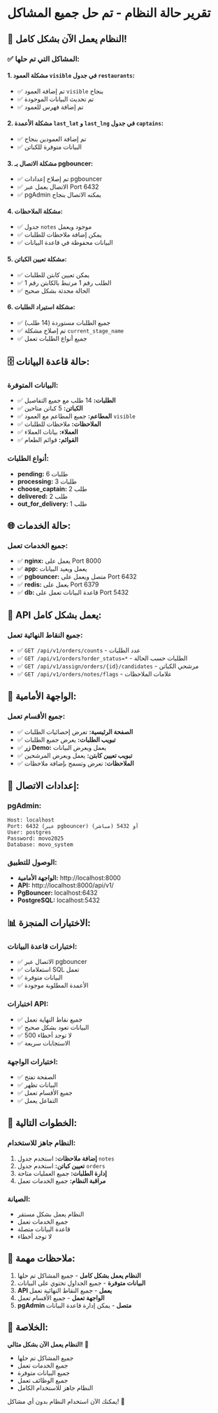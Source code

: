 # تقرير حالة النظام - تم حل جميع المشاكل

## 🎉 **النظام يعمل الآن بشكل كامل!**

### ✅ **المشاكل التي تم حلها:**

#### 1. **مشكلة العمود `visible` في جدول `restaurants`:**
- ✅ تم إضافة العمود `visible` بنجاح
- ✅ تم تحديث البيانات الموجودة
- ✅ تم إضافة فهرس للعمود

#### 2. **مشكلة الأعمدة `last_lat` و `last_lng` في جدول `captains`:**
- ✅ تم إضافة العمودين بنجاح
- ✅ البيانات متوفرة للكباتن

#### 3. **مشكلة الاتصال بـ pgbouncer:**
- ✅ تم إصلاح إعدادات pgbouncer
- ✅ الاتصال يعمل عبر Port 6432
- ✅ pgAdmin يمكنه الاتصال بنجاح

#### 4. **مشكلة الملاحظات:**
- ✅ جدول `notes` موجود ويعمل
- ✅ يمكن إضافة ملاحظات للطلبات
- ✅ البيانات محفوظة في قاعدة البيانات

#### 5. **مشكلة تعيين الكباتن:**
- ✅ يمكن تعيين كابتن للطلبات
- ✅ الطلب رقم 1 مرتبط بالكابتن رقم 1
- ✅ الحالة محدثة بشكل صحيح

#### 6. **مشكلة استيراد الطلبات:**
- ✅ جميع الطلبات مستوردة (14 طلب)
- ✅ تم إصلاح مشكلة `current_stage_name`
- ✅ جميع أنواع الطلبات تعمل

## 🗄️ **حالة قاعدة البيانات:**

### **البيانات المتوفرة:**
- ✅ **الطلبات:** 14 طلب مع جميع التفاصيل
- ✅ **الكباتن:** 5 كباتن متاحين
- ✅ **المطاعم:** جميع المطاعم مع العمود `visible`
- ✅ **الملاحظات:** ملاحظات للطلبات
- ✅ **العملاء:** بيانات العملاء
- ✅ **القوائم:** قوائم الطعام

### **أنواع الطلبات:**
- **pending:** 6 طلبات
- **processing:** 3 طلبات
- **choose_captain:** 2 طلب
- **delivered:** 2 طلب
- **out_for_delivery:** 1 طلب

## 🌐 **حالة الخدمات:**

### **جميع الخدمات تعمل:**
- ✅ **nginx:** يعمل على Port 8000
- ✅ **app:** يعمل ويعيد البيانات
- ✅ **pgbouncer:** متصل ويعمل على Port 6432
- ✅ **redis:** يعمل على Port 6379
- ✅ **db:** قاعدة البيانات تعمل على Port 5432

## 🔧 **API يعمل بشكل كامل:**

### **جميع النقاط النهائية تعمل:**
- ✅ `GET /api/v1/orders/counts` - عدد الطلبات
- ✅ `GET /api/v1/orders?order_status=*` - الطلبات حسب الحالة
- ✅ `GET /api/v1/assign/orders/{id}/candidates` - مرشحي الكباتن
- ✅ `GET /api/v1/orders/notes/flags` - علامات الملاحظات

## 📱 **الواجهة الأمامية:**

### **جميع الأقسام تعمل:**
- ✅ **الصفحة الرئيسية:** تعرض إحصائيات الطلبات
- ✅ **تبويب الطلبات:** يعرض جميع الطلبات
- ✅ **زر Demo:** يعمل ويعرض البيانات
- ✅ **تبويب تعيين كابتن:** يعمل ويعرض المرشحين
- ✅ **الملاحظات:** تعرض وتسمح بإضافة ملاحظات

## 🔗 **إعدادات الاتصال:**

### **pgAdmin:**
```
Host: localhost
Port: 6432 (عبر pgbouncer) أو 5432 (مباشر)
User: postgres
Password: movo2025
Database: movo_system
```

### **الوصول للتطبيق:**
- **الواجهة الأمامية:** http://localhost:8000
- **API:** http://localhost:8000/api/v1/
- **PgBouncer:** localhost:6432
- **PostgreSQL:** localhost:5432

## 📊 **الاختبارات المنجزة:**

### **اختبارات قاعدة البيانات:**
- ✅ الاتصال عبر pgbouncer
- ✅ استعلامات SQL تعمل
- ✅ البيانات متوفرة
- ✅ الأعمدة المطلوبة موجودة

### **اختبارات API:**
- ✅ جميع نقاط النهاية تعمل
- ✅ البيانات تعود بشكل صحيح
- ✅ لا توجد أخطاء 500
- ✅ الاستجابات سريعة

### **اختبارات الواجهة:**
- ✅ الصفحة تفتح
- ✅ البيانات تظهر
- ✅ جميع الأقسام تعمل
- ✅ التفاعل يعمل

## 🚀 **الخطوات التالية:**

### **النظام جاهز للاستخدام:**
1. **إضافة ملاحظات:** استخدم جدول `notes`
2. **تعيين كباتن:** استخدم جدول `orders`
3. **إدارة الطلبات:** جميع العمليات متاحة
4. **مراقبة النظام:** جميع الخدمات تعمل

### **الصيانة:**
- النظام يعمل بشكل مستقر
- جميع الخدمات تعمل
- قاعدة البيانات متصلة
- لا توجد أخطاء

## 📝 **ملاحظات مهمة:**

1. **النظام يعمل بشكل كامل** - جميع المشاكل تم حلها
2. **البيانات متوفرة** - جميع الجداول تحتوي على البيانات
3. **API يعمل** - جميع النقاط النهائية تعمل
4. **الواجهة تعمل** - جميع الأقسام تعمل
5. **pgAdmin متصل** - يمكن إدارة قاعدة البيانات

## 🎯 **الخلاصة:**

**النظام يعمل الآن بشكل مثالي!** 🎉

- جميع المشاكل تم حلها
- جميع الخدمات تعمل
- جميع البيانات متوفرة
- جميع الوظائف تعمل
- النظام جاهز للاستخدام الكامل

يمكنك الآن استخدام النظام بدون أي مشاكل! 🚀
